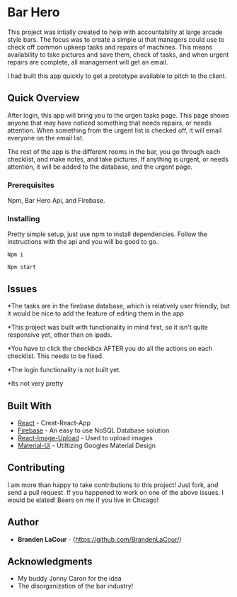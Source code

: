 # Bar Hero
This project was intially created to help with accountabilty at large arcade style bars. The focus was to create a simple ui that managers could use to check off common upkeep tasks and repairs of machines. This means availability to take pictures and save them, check of tasks, and when urgent repairs are complete, all management will get an email.

I had built this app quickly to get a prototype available to pitch to the client.

## Quick Overview

After login, this app will bring you to the urgen tasks page. This page shows anyone that may have noticed something that needs repairs, or needs attention. When something from the urgent list is checked off, it will email everyone on the email list. 

The rest of the app is the different rooms in the bar, you go through each checklist, and make notes, and take pictures.
If anything is urgent, or needs attention, it will be added to the database, and the urgent page.

### Prerequisites

Npm, Bar Hero Api, and Firebase. 

### Installing

Pretty simple setup, just use npm to install dependencies. Follow the instructions with the api and you will be good to go.
```
Npm i
```
```
Npm start
```
## Issues
*The tasks are in the firebase database, which is relatively user friendly, but it would be nice to add the feature of editing them in the app

*This project was built with functionality in mind first, so it isn't quite responsive yet, other than on ipads.

*You have to click the checkbox AFTER you do all the actions on each checklist. This needs to be fixed.

*The login functionality is not built yet.

*Its not very pretty

## Built With

* [React](https://github.com/facebook/create-react-app) - Creat-React-App
* [Firebase](https://firebase.google.com/docs/firestore/quickstart) - An easy to use NoSQL Database solution
* [React-Image-Upload](https://www.npmjs.com/package/react-images-upload) - Used to upload images
* [Material-Ui](https://material-ui.com/) - Utiltizing Googles Material Design

## Contributing
I am more than happy to take contributions to this project! Just fork, and send a pull request. If you happened to work on one of the above issues. I would be elated! Beers on me if you live in Chicago!


## Author

* **Branden LaCour** - (https://github.com/BrandenLaCour/)

## Acknowledgments

* My buddy Jonny Caron for the idea
* The disorganization of the bar industry!
